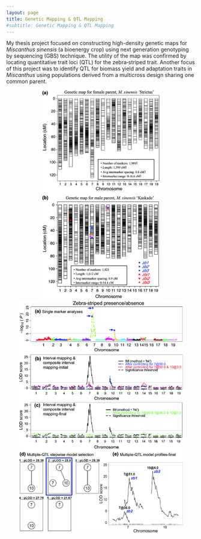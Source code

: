 ```yaml
---
layout: page
title: Genetic Mapping & QTL Mapping
#subtitle: Genetic Mapping & QTL Mapping
---
```


My thesis project focused on constructing high-density genetic maps for _Miscanthus sinensis_ (a bioenergy crop) using next generation genotyping by sequencing (GBS) technique. The utility of the map was confirmed by locating quantitative trait loci (QTL) for the zebra‐striped trait. Another focus of this project was to identify QTL for biomass yield and adaptation traits in _Miscanthus_ using populations derived from a multicross design sharing one common parent. 

<center>
<img src="img/geneticmap.jpg" width="312" height="558">
</center>


<center>
<img src="img/zebraQTL.jpg" width="437" height="618">
</center>

